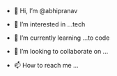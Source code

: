 - 👋 Hi, I’m @abhipranav
- 👀 I’m interested in ...tech
- 🌱 I’m currently learning ...to code
- 💞️ I’m looking to collaborate on ...

- 📫 How to reach me ...

<!---
abhipranav/abhipranav is a ✨ special ✨ repository because its `README.md` (this file) appears on your GitHub profile.
You can click the Preview link to take a look at your changes.
--->
